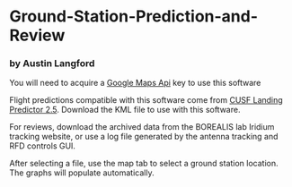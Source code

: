 # Ground-Station-Prediction-and-Review
### by Austin Langford

You will need to acquire a [Google Maps Api](https://developers.google.com/maps/documentation/javascript/get-api-key) key to use this software

Flight predictions compatible with this software come from [CUSF Landing Predictor 2.5](http://predict.habhub.org/). Download the KML file to use with this software.

For reviews, download the archived data from the BOREALIS lab Iridium tracking website, or use a log file generated by the antenna tracking and RFD controls GUI.

After selecting a file, use the map tab to select a ground station location. The graphs will populate automatically.
